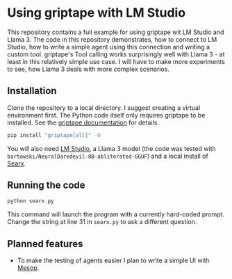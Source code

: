 # Using griptape with LM Studio
This repository contains a full example for using griptape wit LM Studio and Llama 3.
The code in this repository demonstrates, how to connect to LM Studio, how to write a simple agent using this connection and writing a custom tool.
griptape's Tool calling works surprisingly well with Llama 3 - at least in this relatively simple use case.
I will have to make more experiments to see, how Llama 3 deals with more complex scenarios.

## Installation
Clone the repository to a local directory. I suggest creating a virtual environment first. The Python code itself only requires griptape to be installed. See the [griptape documentation](https://docs.griptape.ai/stable/griptape-framework/) for details.

```sh
pip install "griptape[all]" -U
```

You will also need [LM Studio](https://lmstudio.ai/), a Llama 3 model (the code was tested with `bartowski/NeuralDaredevil-8B-abliterated-GGUF`) and a local install of [Searx](https://github.com/searx/searx-docker).

## Running the code
```sh
python searx.py
```
This command will launch the program with a currently hard-coded prompt. Change the string at line 31 in `searx.py` to ask a different question.

## Planned features
 * To make the testing of agents easier I plan to write a simple UI with [Mesop](https://google.github.io/mesop).